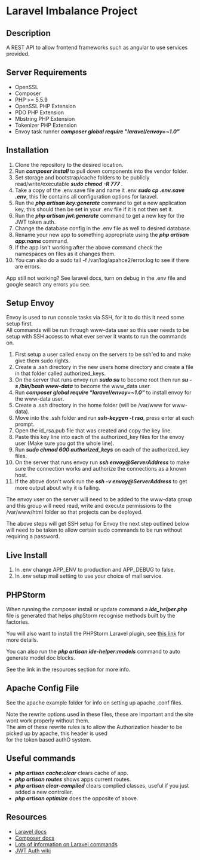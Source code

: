 # Laravel Imbalance Project

## Description
A REST API to allow frontend frameworks such as angular to use services provided.

## Server Requirements
* OpenSSL
* Composer
* PHP >= 5.5.9
* OpenSSL PHP Extension
* PDO PHP Extension
* Mbstring PHP Extension
* Tokenizer PHP Extension
* Envoy task runner **_composer global require "laravel/envoy=~1.0"_**

## Installation
1. Clone the repository to the desired location.
2. Run **_composer install_** to pull down components into the vendor folder.
3. Set storage and bootstrap/cache folders to be publicly read/write/executable **_sudo chmod -R 777 <folder name>_**.
4. Take a copy of the .env.save file and name it .env **_sudo cp .env.save .env_**, this file contains all configuration options for laravel.
5. Run the **_php artisan key:generate_** command to get a new application key, this should then be set in your .env file if it is not then set it.
6. Run the **_php artisan jwt:generate_** command to get a new key for the JWT token auth.
7. Change the database config in the .env file as well to desired database.
8. Rename your new app to something appropriate using the **_php artisan app:name <App Name>_** command.
9. If the app isn't working after the above command check the namespaces on files as it changes them.
10. You can also do a sudo tail -f /var/log/apahce2/error.log to see if there are errors.

App still not working? See laravel docs, turn on debug in the .env file and google search any errors you see.

## Setup Envoy
Envoy is used to run console tasks via SSH, for it to do this it need some setup first.  
All commands will be run through www-data user so this user needs to be setup with SSH access to what ever server it wants to run the commands on.  

1. First setup a user called envoy on the servers to be ssh'ed to and make give them sudo rights.
2. Create a .ssh directory in the new users home directory and create a file in that folder called authorized_keys.
3. On the server that runs envoy run **_sudo su_** to become root then run **_su -s /bin/bash www-data_** to become the www_data user.
4. Run **_composer global require "laravel/envoy=~1.0"_** to install envoy for the www-data user.
5. Create a .ssh directory in the home folder (will be /var/www for www-data).
6. Move into the .ssh folder and run **_ssh-keygen -t rsa_**, press enter at each prompt.
7. Open the id_rsa.pub file that was created and copy the key line.
8. Paste this key line into each of the authorized_key files for the envoy user (Make sure you got the whole line).
9. Run **_sudo chmod 600 authorized_keys_** on each of the authorized_key files.
10. On the server that runs envoy run **_ssh envoy@ServerAddress_** to make sure the connection works and authorize the connections as a known host.
11. If the above dosn't work run the **_ssh -v envoy@ServerAddress_** to get more output about why it is failing.

The envoy user on the server will need to be added to the www-data group and this group will need read, write and execute permissions to the /var/www/html folder so that projects can be deployed.

The above steps will get SSH setup for Envoy the next step outlined below will need to be taken to allow certain sudo commands to be run without requiring a password.

## Live Install
1. In .env change APP_ENV to production and APP_DEBUG to false.
2. In .env setup mail setting to use your choice of mail service.

## PHPStorm
When running the composer install or update command a **_ide_helper.php_** file is generated that helps phpStorm recognise methods built by the factories.

You will also want to install the PHPStorm Laravel plugin, see [this link](http://blog.jetbrains.com/phpstorm/2015/01/laravel-development-using-phpstorm/) for more details.

You can also run the **_php artisan ide-helper:models_** command to auto generate model doc blocks.

See the link in the resources section for more info.

## Apache Config File
See the apache example folder for info on setting up apache .conf files.

Note the rewrite options used in these files, these are important and the site wont work properly without them.  
The aim of these rewrite rules is to allow the Authorization header to be picked up by apache, this header is used  
for the token based authO system.

## Useful commands
* **_php artisan cache:clear_** clears cache of app.
* **_php artisan routes_** shows apps current routes.
* **_php artisan clear-compiled_** clears complied classes, useful if you just added a new controller.
* **_php artisan optimize_** does the opposite of above.

## Resources
* [Laravel docs](http://laravel.com/docs/5.1)
* [Composer docs](https://getcomposer.org/doc/)
* [Lots of information on Laravel commands](http://laravel-recipes.com/contents)
* [JWT Auth wiki](https://github.com/tymondesigns/jwt-auth/wiki)
